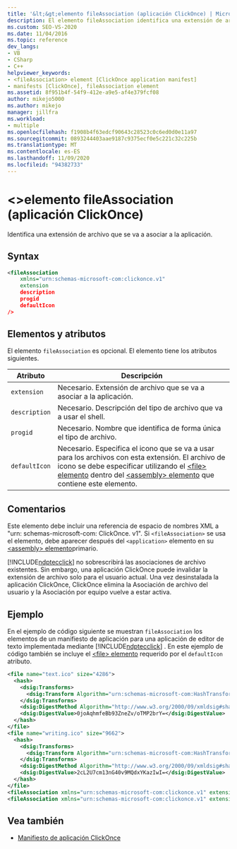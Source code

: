 ```yaml
---
title: '&lt;&gt;elemento fileAssociation (aplicación ClickOnce) | Microsoft Docs'
description: El elemento fileAssociation identifica una extensión de archivo que se va a asociar a la aplicación. El elemento fileAssociation es opcional.
ms.custom: SEO-VS-2020
ms.date: 11/04/2016
ms.topic: reference
dev_langs:
- VB
- CSharp
- C++
helpviewer_keywords:
- <fileAssociation> element [ClickOnce application manifest]
- manifests [ClickOnce], fileAssociation element
ms.assetid: 8f951b4f-54f9-412e-a9e5-af4e379fcf08
author: mikejo5000
ms.author: mikejo
manager: jillfra
ms.workload:
- multiple
ms.openlocfilehash: f1908b4f63edcf90643c28523c0c6ed0d0e11a97
ms.sourcegitcommit: 0893244403aae9187c9375ecf0e5c221c32c225b
ms.translationtype: MT
ms.contentlocale: es-ES
ms.lasthandoff: 11/09/2020
ms.locfileid: "94382733"
---
```

# <a name="ltfileassociationgt-element-clickonce-application"></a>&lt;&gt;elemento fileAssociation (aplicación ClickOnce)
Identifica una extensión de archivo que se va a asociar a la aplicación.

## <a name="syntax"></a>Syntax

```xml
<fileAssociation
    xmlns="urn:schemas-microsoft-com:clickonce.v1"
    extension
    description
    progid
    defaultIcon
/>
```

## <a name="elements-and-attributes"></a>Elementos y atributos
 El elemento `fileAssociation` es opcional. El elemento tiene los atributos siguientes.

|Atributo|Descripción|
|---------------|-----------------|
|`extension`|Necesario. Extensión de archivo que se va a asociar a la aplicación.|
|`description`|Necesario. Descripción del tipo de archivo que va a usar el shell.|
|`progid`|Necesario. Nombre que identifica de forma única el tipo de archivo.|
|`defaultIcon`|Necesario. Especifica el icono que se va a usar para los archivos con esta extensión. El archivo de icono se debe especificar utilizando el [ \<file> elemento](../deployment/file-element-clickonce-application.md) dentro del [ \<assembly> elemento](../deployment/assembly-element-clickonce-application.md) que contiene este elemento.|

## <a name="remarks"></a>Comentarios
 Este elemento debe incluir una referencia de espacio de nombres XML a "urn: schemas-microsoft-com: ClickOnce. v1". Si `<fileAssociation>` se usa el elemento, debe aparecer después del `<application>` elemento en su [ \<assembly> elemento](../deployment/assembly-element-clickonce-application.md)primario.

 [!INCLUDE[ndptecclick](../deployment/includes/ndptecclick_md.md)] no sobrescribirá las asociaciones de archivo existentes. Sin embargo, una aplicación ClickOnce puede invalidar la extensión de archivo solo para el usuario actual. Una vez desinstalada la aplicación ClickOnce, ClickOnce elimina la Asociación de archivo del usuario y la Asociación por equipo vuelve a estar activa.

## <a name="example"></a>Ejemplo
 En el ejemplo de código siguiente se muestran `fileAssociation` los elementos de un manifiesto de aplicación para una aplicación de editor de texto implementada mediante [!INCLUDE[ndptecclick](../deployment/includes/ndptecclick_md.md)] . En este ejemplo de código también se incluye el [ \<file> elemento](../deployment/file-element-clickonce-application.md) requerido por el `defaultIcon` atributo.

```xml
<file name="text.ico" size="4286">
  <hash>
    <dsig:Transforms>
      <dsig:Transform Algorithm="urn:schemas-microsoft-com:HashTransforms.Identity" />
    </dsig:Transforms>
    <dsig:DigestMethod Algorithm="http://www.w3.org/2000/09/xmldsig#sha1" />
    <dsig:DigestValue>0joAqhmfeBb93ZneZv/oTMP2brY=</dsig:DigestValue>
  </hash>
</file>
<file name="writing.ico" size="9662">
  <hash>
    <dsig:Transforms>
      <dsig:Transform Algorithm="urn:schemas-microsoft-com:HashTransforms.Identity" />
    </dsig:Transforms>
    <dsig:DigestMethod Algorithm="http://www.w3.org/2000/09/xmldsig#sha1" />
    <dsig:DigestValue>2cL2U7cm13nG40v9MQdxYKazIwI=</dsig:DigestValue>
  </hash>
</file>
<fileAssociation xmlns="urn:schemas-microsoft-com:clickonce.v1" extension=".text" description="Text  Document (ClickOnce)" progid="Text.Document" defaultIcon="text.ico" />
<fileAssociation xmlns="urn:schemas-microsoft-com:clickonce.v1" extension=".writing" description="Writings (ClickOnce)" progid="Writing.Document" defaultIcon="writing.ico" />
```

## <a name="see-also"></a>Vea también
- [Manifiesto de aplicación ClickOnce](../deployment/clickonce-application-manifest.md)